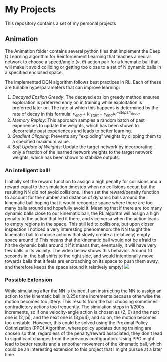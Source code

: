 # My Projects
This repository contains a set of my personal projects

## Animation
The Animation folder contains several python files that implement the Deep Q Learning algorithm for Reinforcement Learning that
teaches a neural network to choose a speed/angle ($v$, $\theta$) action pair for a kinematic ball that will make it avoid colliding or getting too
close to a set of N dynamic balls in a specified enclosed space.

The implemented DQN algorithm follows best practices in RL. Each of these are tunable hyperparameters that can improve learning:
1. _Decayed Epsilon Greedy_: The decayed epsilon greedy method ensures exploration is preferred early on in training while exploitation is preferred
later on. The rate at which this happens is determined by the rate of decay in this formula: $\varepsilon_{end} + (\varepsilon_{start} - \varepsilon_{end})e^{-steps/r_{decay}}$
2. _Memory Replay_: This approach samples a random batch of past experiences to update the weights, which has been shown to decorrelate past experiences
and leads to better learning.
3. _Gradient Clipping_: Prevents any "exploding" weights by clipping them to a specified maximum value.
4. _Soft Update of Weights_: Update the target network by incorporating only a fraction of the learned network weights to the target network weights, which has been shown to
stabilize outputs.

### An intelligent ball!
I initially set the reward function to assign a high penalty for collisions and a reward equal to the simulation timestep when no collisions occur, but the resulting NN did not avoid collisions.
I then set the reward/penalty function to account for the number and distance of dynamic balls around the kinematic ball hoping that it would recognize space where there are too many balls
around and hopefully avoid it. Meaning that if there are too many dynamic balls close to our kinematic ball, the RL algoritm will assign a high penalty to the action that led it there, and
vice versa when the action leads to empty regions in the space. This still led to collisions, but upon closer inspection I noticed a very interesting phenomenon: the NN taught the kinematic ball to choose
actions that slowly create a (relatively) empty space around it! This means that the kinematic ball would not be afraid to hit the dynamic balls around it if it means that,
eventually, it will have very few balls in its vicinity. The video below shows this behavior. Around 10 seconds in, the ball shifts to the right side, and would intentionally
move towards balls that it feels are encroaching on its space to push them away, and therefore keeps the space around it relatively empty!
![](https://github.com/alaa-qarooni/MyProjects/blob/main/Animation/video.gif)

### Possible Extension
While simulating after the NN is trained, I am instructing the NN to assign an action to the kinematic ball in 0.25s time increments because otherwise the motion becomes
too jittery. This results from the ball choosing sometimes contradictory actions too frequently. The simulation steps in 1/200s increments, so if one velocity-angle action
is chosen as (2, 0) and the next one is (2, pi), and the next one is (3,pi/4), and so on, the motion becomes too unstable. However, this could be solved using the Proximal
Policy Optimization (PPO) Algorithm, where policy updates during training are chosen so that, regardless of the penalty/reward associated, they don't lead to significant
changes from the previous configuration. Using PPO might lead to better results and a smoother movement of the kinematic ball, which could be an interesting extension to this
project that I might pursue at a later time.
